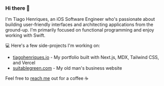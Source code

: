 ### Hi there 👋

<!--
**henriquestiagoo/henriquestiagoo** is a ✨ _special_ ✨ repository because its `README.md` (this file) appears on your GitHub profile.

Here are some ideas to get you started:

- 🔭 I’m currently working on ...
- 🌱 I’m currently learning ...
- 👯 I’m looking to collaborate on ...
- 🤔 I’m looking for help with ...
- 💬 Ask me about ...
- 📫 How to reach me: ...
- 😄 Pronouns: ...
- ⚡ Fun fact: ...
-->

I'm Tiago Henriques, an iOS Software Engineer who's passionate about building user-friendly interfaces and architecting applications from the ground-up. I'm primarily focused on functional programming and enjoy working with Swift.

💻 Here's a few side-projects I'm working on:

* [tiagohenriques.io](https://tiagohenriques.vercel.app) - My portfolio built with Next.js, MDX, Tailwind CSS, and Vercel
* [suitablegreen.com](https://suitablegreen.com) - My old man's business website

Feel free to [reach me](mailto:th.tk@hotmail.com) out for a coffee ☕
